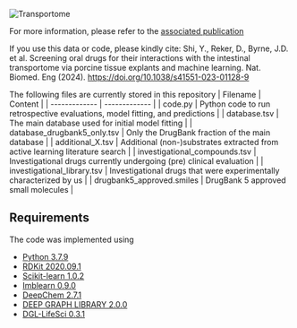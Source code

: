![Transportome](https://github.com/RekerLab/Transportome/assets/127516906/1111fe5d-7594-4296-af9e-a3479a4ce59d)

For more information, please refer to the [associated publication](https://www.nature.com/articles/s41551-023-01128-9)

If you use this data or code, please kindly cite: Shi, Y., Reker, D., Byrne, J.D. et al. Screening oral drugs for their interactions with the intestinal transportome via porcine tissue explants and machine learning. Nat. Biomed. Eng (2024). https://doi.org/10.1038/s41551-023-01128-9 

The following files are currently stored in this repository
| Filename  | Content |
| ------------- | ------------- |
| code.py | Python code to run retrospective evaluations, model fitting, and predictions  |
| database.tsv  | The main database used for initial model fitting  |
| database_drugbank5_only.tsv  | Only the DrugBank fraction of the main database  |
| additional_X.tsv  | Additional (non-)substrates extracted from active learning literature search   |
| investigational_compounds.tsv  | Investigational drugs currently undergoing (pre) clinical evaluation   |
| investigational_library.tsv  | Investigational drugs that were experimentally characterized by us  |
| drugbank5_approved.smiles  | DrugBank 5 approved small molecules  |

## Requirements
The code was implemented using
- [Python 3.7.9](https://www.python.org/)
- [RDKit 2020.09.1](https://www.rdkit.org/docs/Install.html)
- [Scikit-learn 1.0.2](https://scikit-learn.org/stable/)
- [Imblearn 0.9.0](https://imbalanced-learn.org/stable/)
- [DeepChem 2.7.1](https://deepchem.io/)
- [DEEP GRAPH LIBRARY 2.0.0](https://www.dgl.ai/)
- [DGL-LifeSci 0.3.1](https://lifesci.dgl.ai/index.html)
